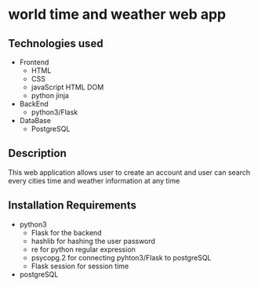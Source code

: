 # world time and weather web app

## Technologies used

- Frontend
    - HTML
    - CSS
    - javaScript HTML DOM
    - python jinja
- BackEnd
    - python3/Flask
- DataBase
    - PostgreSQL

## Description

This web application allows user to create an account and user can search every cities time and weather information at any time 

## Installation Requirements

- python3
    - Flask for the backend
    - hashlib for hashing the user password
    - re for python regular expression
    - psycopg.2 for connecting pyhton3/Flask to postgreSQL
    - Flask session for session time
- postgreSQL
